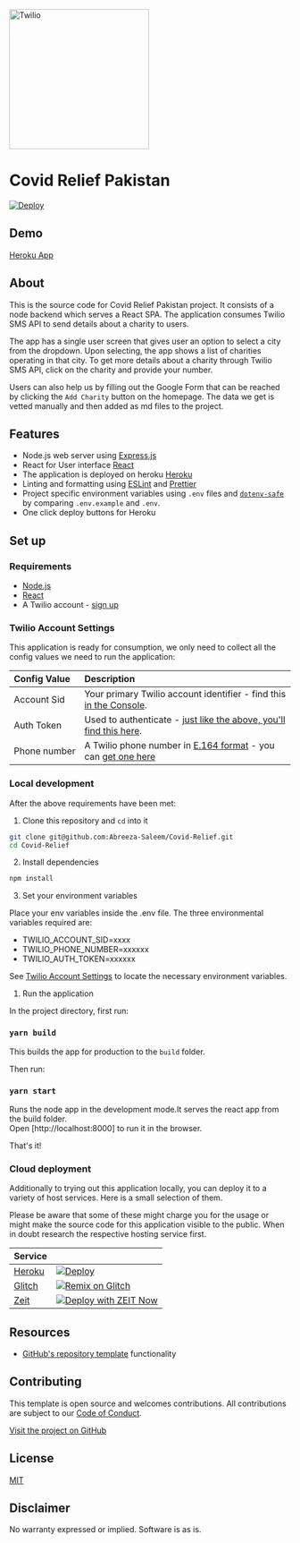 <a  href="https://www.twilio.com">
<img  src="https://static0.twilio.com/marketing/bundles/marketing/img/logos/wordmark-red.svg"  alt="Twilio"  width="250"  />
</a>
 
# Covid Relief Pakistan

[![Deploy](https://www.herokucdn.com/deploy/button.png)](https://heroku.com/deploy)

## Demo
[Heroku App](https://pacific-headland-81140.herokuapp.com/)

## About

This is the source code for Covid Relief Pakistan project. It consists of a node backend which serves a React SPA. The application consumes Twilio SMS API to send details about a charity to users. 

The app has a single user screen that gives user an option to select a city from the dropdown. Upon selecting, the app shows a list of charities operating in that city. To get more details about a charity through Twilio SMS API, click on the charity and provide your number.

Users can also help us by filling out the Google Form that can be reached by clicking the `Add Charity` button on the homepage. The data we get is vetted manually and then added as md files to the project.


## Features

- Node.js web server using [Express.js](https://npm.im/express)
- React for User interface [React](https://reactjs.org/)
- The application is deployed on heroku [Heroku](https://heroku.com)
- Linting and formatting using [ESLint](https://npm.im/eslint) and [Prettier](https://npm.im/prettier)
- Project specific environment variables using `.env` files and [`dotenv-safe`](https://npm.im/dotenv-safe) by comparing `.env.example` and `.env`.
- One click deploy buttons for Heroku


## Set up

### Requirements

- [Node.js](https://nodejs.org/)
- [React](https://reactjs.org/)
- A Twilio account - [sign up](https://www.twilio.com/try-twilio)

### Twilio Account Settings

This application is ready for consumption, we only need to collect
all the config values we need to run the application:

| Config&nbsp;Value | Description                                                                                                                                                  |
| :---------------- | :----------------------------------------------------------------------------------------------------------------------------------------------------------- |
| Account&nbsp;Sid  | Your primary Twilio account identifier - find this [in the Console](https://www.twilio.com/console).                                                         |
| Auth&nbsp;Token   | Used to authenticate - [just like the above, you'll find this here](https://www.twilio.com/console).                                                         |
| Phone&nbsp;number | A Twilio phone number in [E.164 format](https://en.wikipedia.org/wiki/E.164) - you can [get one here](https://www.twilio.com/console/phone-numbers/incoming) |

### Local development

After the above requirements have been met:

1. Clone this repository and `cd` into it

```bash
git clone git@github.com:Abreeza-Saleem/Covid-Relief.git
cd Covid-Relief
```

2. Install dependencies

```bash
npm install
```

3. Set your environment variables

Place your env variables inside the .env file. The three environmental variables required are:
- TWILIO_ACCOUNT_SID=xxxx
- TWILIO_PHONE_NUMBER=xxxxxx
- TWILIO_AUTH_TOKEN=xxxxxx

See [Twilio Account Settings](#twilio-account-settings) to locate the necessary environment variables.

1. Run the application

In the project directory, first run:

### `yarn build`

This builds the app for production to the `build` folder.<br />

Then run: 
### `yarn start`

Runs the node app in the development mode.It serves the react app from the build folder.<br />
Open [http://localhost:8000] to run it in the browser.

That's it!

### Cloud deployment

Additionally to trying out this application locally, you can deploy it to a variety of host services. Here is a small selection of them.

Please be aware that some of these might charge you for the usage or might make the source code for this application visible to the public. When in doubt research the respective hosting service first.

| Service                           |                                                                                                                                                                                                                           |
| :-------------------------------- | :------------------------------------------------------------------------------------------------------------------------------------------------------------------------------------------------------------------------ |
| [Heroku](https://www.heroku.com/) | [![Deploy](https://www.herokucdn.com/deploy/button.svg)](https://heroku.com/deploy)                                                                                                                                       |
| [Glitch](https://glitch.com)      | [![Remix on Glitch](https://cdn.glitch.com/2703baf2-b643-4da7-ab91-7ee2a2d00b5b%2Fremix-button.svg)](https://glitch.com/edit/#!/remix/clone-from-repo?REPO_URL=https://github.com/twilio-labs/sample-template-nodejs.git) |
| [Zeit](https://zeit.co/)          | [![Deploy with ZEIT Now](https://zeit.co/button)](https://zeit.co/new/project?template=https://github.com/twilio-labs/sample-template-nodejs/tree/master)                                                                 |

## Resources

- [GitHub's repository template](https://help.github.com/en/github/creating-cloning-and-archiving-repositories/creating-a-repository-from-a-template) functionality

## Contributing

This template is open source and welcomes contributions. All contributions are subject to our [Code of Conduct](https://github.com/twilio-labs/.github/blob/master/CODE_OF_CONDUCT.md).

[Visit the project on GitHub](https://github.com/AbreezaSaleem/Covid-Relief)

## License

[MIT](http://www.opensource.org/licenses/mit-license.html)

## Disclaimer

No warranty expressed or implied. Software is as is.

[twilio]: https://www.twilio.com
